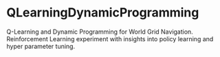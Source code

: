 # QLearningDynamicProgramming
Q-Learning and Dynamic Programming for World Grid Navigation. Reinforcement Learning experiment with insights into policy learning and hyper parameter tuning.
